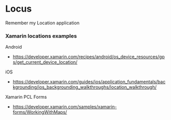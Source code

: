 # Locus
Remember my Location application


### Xamarin locations examples

Android
- https://developer.xamarin.com/recipes/android/os_device_resources/gps/get_current_device_location/

iOS
- https://developer.xamarin.com/guides/ios/application_fundamentals/backgrounding/ios_backgrounding_walkthroughs/location_walkthrough/

Xamarin PCL Forms
- https://developer.xamarin.com/samples/xamarin-forms/WorkingWithMaps/